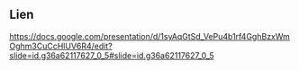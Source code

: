 ## Lien 
https://docs.google.com/presentation/d/1syAqGtSd_VePu4b1rf4GghBzxWmOghm3CuCcHlUV6R4/edit?slide=id.g36a62117627_0_5#slide=id.g36a62117627_0_5
